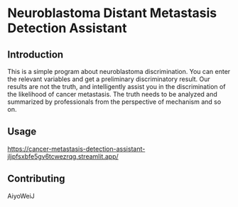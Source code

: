 # Neuroblastoma Distant Metastasis Detection Assistant


## Introduction

This is a simple program about neuroblastoma discrimination.
You can enter the relevant variables and get a preliminary discriminatory result.
Our results are not the truth, and intelligently assist you in the discrimination of the likelihood of cancer metastasis.
The truth needs to be analyzed and summarized by professionals from the perspective of mechanism and so on.

## Usage

https://cancer-metastasis-detection-assistant-jljpfsxbfe5gv6tcwezrqg.streamlit.app/

## Contributing

AiyoWeiJ
 

